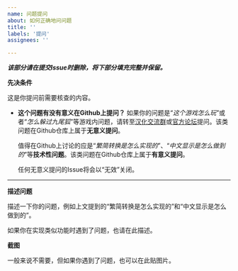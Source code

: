 ```yaml
---
name: 问题提问
about: 如何正确地问问题
title: ''
labels: '提问'
assignees: ''

---
```


***该部分请在提交Issue时删除，将下部分填充完整并保留。***

**先决条件**

这是你提问前需要核查的内容。

- **这个问题有没有意义在Github上提问？** 如果你的问题是“*这个游戏怎么玩*”或者“*怎么躲过九尾狐*”等游戏内问题，请转至[汉化交流群](https://jq.qq.com/?_wv=1027&k=u7Dm0Vc4)或[官方论坛](http://forum.ziyuesinicization.site/?forum=%e6%94%b6%e5%ae%b9%e5%a4%b1%e6%95%88%e6%b1%89%e5%8c%96%e8%ae%a1%e5%88%92)提问。该类问题在Github仓库上属于**无意义提问**。

    值得在Github上讨论的应是“*繁简转换是怎么实现的*”、“*中文显示是怎么做到的*”等**技术性问题**。该类问题在Github仓库上属于**有意义提问**。

    任何无意义提问的Issue将会以“无效”关闭。

****

**描述问题**

描述一下你的问题，例如上文提到的“繁简转换是怎么实现的”和“中文显示是怎么做到的”。

如果你在实现类似功能时遇到了问题，也请在此描述。

**截图**

一般来说不需要，但如果你遇到了问题，也可以在此贴图片。